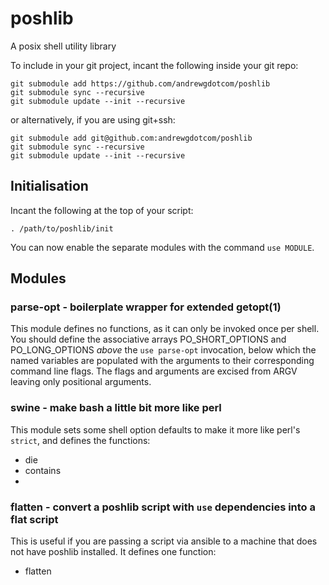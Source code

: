 # poshlib
A posix shell utility library

To include in your git project, incant the following inside your git repo:

```
git submodule add https://github.com/andrewgdotcom/poshlib
git submodule sync --recursive
git submodule update --init --recursive
```

or alternatively, if you are using git+ssh:

```
git submodule add git@github.com:andrewgdotcom/poshlib
git submodule sync --recursive
git submodule update --init --recursive
```

## Initialisation

Incant the following at the top of your script:

```
. /path/to/poshlib/init
```

You can now enable the separate modules with the command `use MODULE`.

## Modules

### parse-opt - boilerplate wrapper for extended getopt(1)

This module defines no functions, as it can only be invoked once per shell. You should define the associative arrays PO_SHORT_OPTIONS and PO_LONG_OPTIONS *above* the `use parse-opt` invocation, below which the named variables are populated with the arguments to their corresponding command line flags. The flags and arguments are excised from ARGV leaving only positional arguments.

### swine - make bash a little bit more like perl

This module sets some shell option defaults to make it more like perl's `strict`, and defines the functions:

* die
* contains
*

### flatten - convert a poshlib script with `use` dependencies into a flat script

This is useful if you are passing a script via ansible to a machine that does not have poshlib installed. It defines one function:

* flatten
